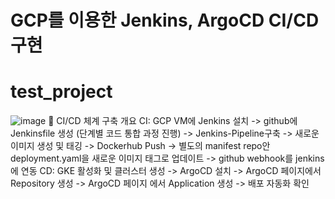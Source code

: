 # GCP를 이용한 Jenkins, ArgoCD CI/CD 구현

# test_project
![image](https://github.com/dongjucloud/test_project/assets/143021392/596446f8-e965-4f36-a7b9-4128518cd225)
💆 CI/CD 체계 구축 개요
CI: GCP VM에 Jenkins 설치 -> github에 Jenkinsfile 생성 (단계별 코드 통합 과정 진행) -> Jenkins-Pipeline구축 -> 새로운 이미지 생성 및 태깅 -> Dockerhub Push -> 별도의 manifest repo안 deployment.yaml을 새로운 이미지 태그로 업데이트 -> github webhook를 jenkins에 연동
CD: GKE 활성화 및 클러스터 생성 -> ArgoCD 설치 -> ArgoCD 페이지에서 Repository 생성 -> ArgoCD 페이지
에서 Application 생성 -> 배포 자동화 확인

